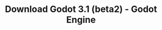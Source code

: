 ---
# Generated by /tools/generators/src/download_archive_generator !!! do not edit by hand !!!
title: 'Download Godot 3.1 (beta2) - Godot Engine'
type: 'download/archive'
name: '3.1'
flavor: 'beta2'
release_date: '2019-01-18T02:00:00-00:00'
release_notes: 'article/dev-snapshot-godot-3-1-beta-2/'
primaryPlatforms:
  - 'android.apk'
  - 'macos.universal'
  - 'windows.64'
  - 'linux_server.headless.64'
  - 'web'
  - 'templates'
links:
  android.apk:
    name: 'android.apk'
    title: 'Android'
    caption: 'APK Universal (ARM64 + ARMv7 + x86_64 + x86)'
    tags:
      - 'APK download'
      - 'ARM64/v7'
      - 'x86 (64 & 32 bit)'
    hosts:
      github_builds:
        regular: 'https://github.com/godotengine/godot-builds/releases/download/3.1-beta2/Godot_v3.1-beta2_android_editor.apk'
        mono: '#'
      github:
        regular: 'https://github.com/godotengine/godot/releases/download/3.1-beta2/Godot_v3.1-beta2_android_editor.apk'
        mono: '#'
  macos.universal:
    name: 'macos.universal'
    title: 'macOS'
    caption: 'Universal (x86_64 + Silício da Apple)'
    tags:
      - 'Intel/Apple Silicon'
      - '64 bit'
    hosts:
      github_builds:
        regular: 'https://github.com/godotengine/godot-builds/releases/download/3.1-beta2/Godot_v3.1-beta2_osx.universal.zip'
        mono: 'https://github.com/godotengine/godot-builds/releases/download/3.1-beta2/Godot_v3.1-beta2_mono_osx.universal.zip'
      github:
        regular: 'https://github.com/godotengine/godot/releases/download/3.1-beta2/Godot_v3.1-beta2_osx.universal.zip'
        mono: 'https://github.com/godotengine/godot/releases/download/3.1-beta2/Godot_v3.1-beta2_mono_osx.universal.zip'
  windows.64:
    name: 'windows.64'
    title: 'Windows'
    caption: 'Padrão (x86_64)'
    tags:
      - '64 bit'
    hosts:
      github_builds:
        regular: 'https://github.com/godotengine/godot-builds/releases/download/3.1-beta2/Godot_v3.1-beta2_win64.exe.zip'
        mono: 'https://github.com/godotengine/godot-builds/releases/download/3.1-beta2/Godot_v3.1-beta2_mono_win64.zip'
      github:
        regular: 'https://github.com/godotengine/godot/releases/download/3.1-beta2/Godot_v3.1-beta2_win64.exe.zip'
        mono: 'https://github.com/godotengine/godot/releases/download/3.1-beta2/Godot_v3.1-beta2_mono_win64.zip'
  linux_server.headless.64:
    name: 'linux_server.headless.64'
    title: 'Linux Server'
    caption: 'Headless (x86_64)'
    tags:
      - '64 bit'
      - 'Headless'
    hosts:
      github_builds:
        regular: 'https://github.com/godotengine/godot-builds/releases/download/3.1-beta2/Godot_v3.1-beta2_linux_headless.64.zip'
        mono: 'https://github.com/godotengine/godot-builds/releases/download/3.1-beta2/Godot_v3.1-beta2_mono_linux_headless_64.zip'
      github:
        regular: 'https://github.com/godotengine/godot/releases/download/3.1-beta2/Godot_v3.1-beta2_linux_headless.64.zip'
        mono: 'https://github.com/godotengine/godot/releases/download/3.1-beta2/Godot_v3.1-beta2_mono_linux_headless_64.zip'
  web:
    name: 'web'
    title: 'Editor Web'
    caption: ''
    tags:
      - 'Self-hosted'
      - 'Cross-platform'
    hosts:
      github_builds:
        regular: 'https://github.com/godotengine/godot-builds/releases/download/3.1-beta2/Godot_v3.1-beta2_web_editor.zip'
        mono: '#'
      github:
        regular: 'https://github.com/godotengine/godot/releases/download/3.1-beta2/Godot_v3.1-beta2_web_editor.zip'
        mono: '#'
  linux.64:
    name: 'linux.64'
    title: 'Linux'
    caption: 'Padrão (x86_64)'
    tags:
      - '64 bit'
    hosts:
      github_builds:
        regular: 'https://github.com/godotengine/godot-builds/releases/download/3.1-beta2/Godot_v3.1-beta2_x11.64.zip'
        mono: 'https://github.com/godotengine/godot-builds/releases/download/3.1-beta2/Godot_v3.1-beta2_mono_x11_64.zip'
      github:
        regular: 'https://github.com/godotengine/godot/releases/download/3.1-beta2/Godot_v3.1-beta2_x11.64.zip'
        mono: 'https://github.com/godotengine/godot/releases/download/3.1-beta2/Godot_v3.1-beta2_mono_x11_64.zip'
  linux.32:
    name: 'linux.32'
    title: 'Linux'
    caption: 'Padrão (x86)'
    tags:
      - '32 bit'
    hosts:
      github_builds:
        regular: 'https://github.com/godotengine/godot-builds/releases/download/3.1-beta2/Godot_v3.1-beta2_x11.32.zip'
        mono: 'https://github.com/godotengine/godot-builds/releases/download/3.1-beta2/Godot_v3.1-beta2_mono_x11_32.zip'
      github:
        regular: 'https://github.com/godotengine/godot/releases/download/3.1-beta2/Godot_v3.1-beta2_x11.32.zip'
        mono: 'https://github.com/godotengine/godot/releases/download/3.1-beta2/Godot_v3.1-beta2_mono_x11_32.zip'
  windows.32:
    name: 'windows.32'
    title: 'Windows'
    caption: 'Padrão (x86)'
    tags:
      - '32 bit'
    hosts:
      github_builds:
        regular: 'https://github.com/godotengine/godot-builds/releases/download/3.1-beta2/Godot_v3.1-beta2_win32.exe.zip'
        mono: 'https://github.com/godotengine/godot-builds/releases/download/3.1-beta2/Godot_v3.1-beta2_mono_win32.zip'
      github:
        regular: 'https://github.com/godotengine/godot/releases/download/3.1-beta2/Godot_v3.1-beta2_win32.exe.zip'
        mono: 'https://github.com/godotengine/godot/releases/download/3.1-beta2/Godot_v3.1-beta2_mono_win32.zip'
  linux_server.64:
    name: 'linux_server.64'
    title: 'Servidor Linux'
    caption: 'Padrão (x86_64)'
    tags:
      - '64 bit'
    hosts:
      github_builds:
        regular: 'https://github.com/godotengine/godot-builds/releases/download/3.1-beta2/Godot_v3.1-beta2_linux_server.64.zip'
        mono: 'https://github.com/godotengine/godot-builds/releases/download/3.1-beta2/Godot_v3.1-beta2_mono_linux_server_64.zip'
      github:
        regular: 'https://github.com/godotengine/godot/releases/download/3.1-beta2/Godot_v3.1-beta2_linux_server.64.zip'
        mono: 'https://github.com/godotengine/godot/releases/download/3.1-beta2/Godot_v3.1-beta2_mono_linux_server_64.zip'
  aar_library:
    name: 'aar_library'
    title: 'Biblioteca de AAR'
    caption: ''
    tags:
      - 'Android plugins'
      - 'Java'
      - 'Kotlin'
    hosts:
      github_builds:
        regular: 'https://github.com/godotengine/godot-builds/releases/download/3.1-beta2/godot-lib.3.1.beta2.release.aar'
        mono: 'https://github.com/godotengine/godot-builds/releases/download/3.1-beta2/godot-lib.3.1.beta2.mono.release.aar'
      github:
        regular: 'https://github.com/godotengine/godot/releases/download/3.1-beta2/godot-lib.3.1.beta2.release.aar'
        mono: 'https://github.com/godotengine/godot/releases/download/3.1-beta2/godot-lib.3.1.beta2.mono.release.aar'
  templates:
    name: 'templates'
    title: 'Modelos de exportação'
    caption: ''
    tags:
      - 'Utilizado para exportar os seus jogos para todas as plataformas suportadas'
    hosts:
      github_builds:
        regular: 'https://github.com/godotengine/godot-builds/releases/download/3.1-beta2/Godot_v3.1-beta2_export_templates.tpz'
        mono: 'https://github.com/godotengine/godot-builds/releases/download/3.1-beta2/Godot_v3.1-beta2_mono_export_templates.tpz'
      github:
        regular: 'https://github.com/godotengine/godot/releases/download/3.1-beta2/Godot_v3.1-beta2_export_templates.tpz'
        mono: 'https://github.com/godotengine/godot/releases/download/3.1-beta2/Godot_v3.1-beta2_mono_export_templates.tpz'
---